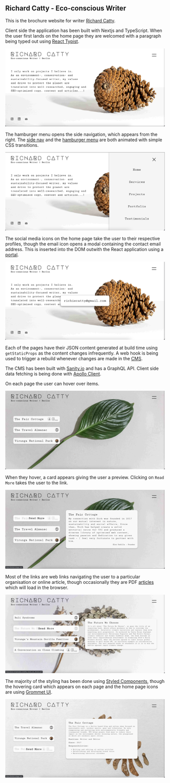 ## Richard Catty - Eco-conscious Writer

This is the brochure website for writer [Richard Catty](https://www.richardcatty.com/). 

Client side the application has been built with Nextjs and TypeScript. When the user first lands on the home page they are welcomed with a paragraph being typed out using [React Typist](https://github.com/jstejada/react-typist).

![Home Page Typing Text](/md-images/home-page.png)

The hamburger menu opens the side navigation, which appears from the right. The [side nav](https://github.com/alistairjoelquinn/richard-catty/blob/main/client/components/SideMenu.tsx) and the [hamburger menu](https://github.com/alistairjoelquinn/richard-catty/blob/main/client/components/HeaderIcon.tsx) are both animated with simple CSS transitions.

![Side Nav](/md-images/side-nav.png)

The social media icons on the home page take the user to their respective profiles, though the email icon opens a modal containing the contact email address. This is inserted into the DOM outwith the React application using a [portal](https://github.com/alistairjoelquinn/richard-catty/blob/main/client/components/Portal.tsx).

![Modal Email](/md-images/portal.png)

Each of the pages have their JSON content generated at build time using `getStaticProps` as the content changes infrequently. A web hook is being used to trigger a rebuild whenever changes are made in the [CMS](https://github.com/alistairjoelquinn/richard-catty/tree/main/server). 

The CMS has been built with [Sanity.io](https://github.com/sanity-io/sanity) and has a GraphQL API. Client side data fetching is being done with [Apollo Client](https://github.com/apollographql/apollo-client).

On each page the user can hover over items. 

![Testimonials Page](/md-images/testimonials.png)

When they hover, a card appears giving the user a preview. Clicking on `Read More` takes the user to the link.

![Testimonials Page Hover](/md-images/testimonials-card.png)

Most of the links are web links navigating the user to a particular organisation or online article, though occasionally they are PDF [articles](https://www.richardcatty.com/the_future_we_choose.pdf) which will load in the browser.

![Portfolio Page Hover](/md-images/portfolio-card.png)

The majority of the styling has been done using [Styled Components](https://github.com/styled-components), though the hovering card which appears on each page and the home page icons are using [Grommet UI](https://github.com/grommet).

![Project Page Hover](/md-images/projects-card.png)